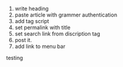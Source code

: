 1. write heading
2. paste article with grammer authentication
3. add tag script
3. set permalink with title
4. set search link from discription tag
5. post it.
7. add link to menu bar




testing 